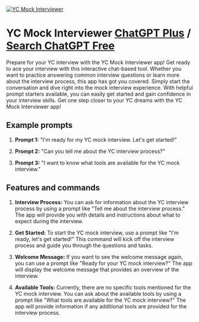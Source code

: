 
[![YC Mock Interviewer](https://files.oaiusercontent.com/file-GYMDCfzAorNvZjJTZGjL2tDb?se=2123-10-17T17%3A18%3A46Z&sp=r&sv=2021-08-06&sr=b&rscc=max-age%3D31536000%2C%20immutable&rscd=attachment%3B%20filename%3Dbec5087a-e1c3-4bcd-b4f4-0bdd741cf7f8.png&sig=nCb6X90dy2t0TZI9CfSm4MA5Cs30BtTFxYfoF3L0quI%3D)](https://chat.openai.com/g/g-UzZ3YBuSc-yc-mock-interviewer)

# YC Mock Interviewer [ChatGPT Plus](https://chat.openai.com/g/g-UzZ3YBuSc-yc-mock-interviewer) / [Search ChatGPT Free](https://gptcall.net/index.html#/?search=YC%20Mock%20Interviewer)

Prepare for your YC interview with the YC Mock Interviewer app! Get ready to ace your interview with this interactive chat-based tool. Whether you want to practice answering common interview questions or learn more about the interview process, this app has got you covered. Simply start the conversation and dive right into the mock interview experience. With helpful prompt starters available, you can easily get started and gain confidence in your interview skills. Get one step closer to your YC dreams with the YC Mock Interviewer app!

## Example prompts

1. **Prompt 1:** "I'm ready for my YC mock interview. Let's get started!"

2. **Prompt 2:** "Can you tell me about the YC interview process?"

3. **Prompt 3:** "I want to know what tools are available for the YC mock interview."

## Features and commands

1. **Interview Process:** You can ask for information about the YC interview process by using a prompt like "Tell me about the interview process." The app will provide you with details and instructions about what to expect during the interview.

2. **Get Started:** To start the YC mock interview, use a prompt like "I'm ready, let's get started!" This command will kick off the interview process and guide you through the questions and tasks.

3. **Welcome Message:** If you want to see the welcome message again, you can use a prompt like "Ready for your YC mock interview?" The app will display the welcome message that provides an overview of the interview.

4. **Available Tools:** Currently, there are no specific tools mentioned for the YC mock interview. You can ask about the available tools by using a prompt like "What tools are available for the YC mock interview?" The app will provide information if any additional tools are provided for the interview process.


